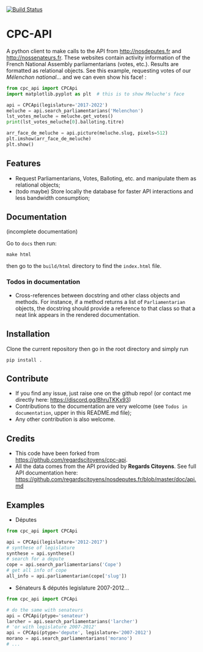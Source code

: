 [![Build Status](https://travis-ci.org/regardscitoyens/cpc-api.svg)](https://travis-ci.org/regardscitoyens/cpc-api)

# CPC-API
A python client to make calls to the API from http://nosdeputes.fr and http://nossenateurs.fr. These websites
contain activity information of the French National Assembly parliamentarians (votes, etc.). 
Results are formatted as relational objects. See this example, requesting votes of our *Mélenchon national*... and we can even show his face!
:

```python
from cpc_api import CPCApi
import matplotlib.pyplot as plt  # this is to show Meluche's face

api = CPCApi(legislature='2017-2022')
meluche = api.search_parliamentarians('Melenchon')
lst_votes_meluche = meluche.get_votes()
print(lst_votes_meluche[0].balloting.titre)

arr_face_de_meluche = api.picture(meluche.slug, pixels=512)
plt.imshow(arr_face_de_meluche)
plt.show()
```

## Features

- Request Parliamentarians, Votes, Balloting, etc. and manipulate them as relational objects;
- (todo maybe) Store locally the database for faster API interactions and less bandwidth consumption;

## Documentation

(incomplete documentation)

Go to `docs` then run:

```
make html
```

then go to the `build/html` directory to find the `index.html` file.

### Todos in documentation
- Cross-references between docstring and other class objects and methods. For instance, if a method returns
a list of `Parliamentarian` objects, the docstring should provide a reference to that class so that a neat link
appears in the rendered documentation.


## Installation


Clone the current repository then go in the root directory and simply run

    pip install .

## Contribute


- If you find any issue, just raise one on the github repo! (or contact me directly here: https://discord.gg/BhruTKKx93)
- Contributions to the documentation are very welcome (see `Todos in documentation`, upper in this README.md file);
- Any other contribution is also welcome.

## Credits

- This code have been forked from https://github.com/regardscitoyens/cpc-api.
- All the data comes from the API provided by **Regards Citoyens**. See full API documentation here: https://github.com/regardscitoyens/nosdeputes.fr/blob/master/doc/api.md


## Examples

 * Députes

```python
from cpc_api import CPCApi

api = CPCApi(legislature='2012-2017')
# synthese of legislature
synthese = api.synthese()
# search for a depute
cope = api.search_parliamentarians('Cope')
# get all info of cope
all_info = api.parliamentarian(cope['slug'])
```

 * Sénateurs & députés legislature 2007-2012...

```python
from cpc_api import CPCApi

# do the same with senateurs
api = CPCApi(ptype='senateur')
larcher = api.search_parliamentarians('larcher')
# 'or with legislature 2007-2012'
api = CPCApi(ptype='depute', legislature='2007-2012')
morano = api.search_parliamentarians('morano')
# ...
```
